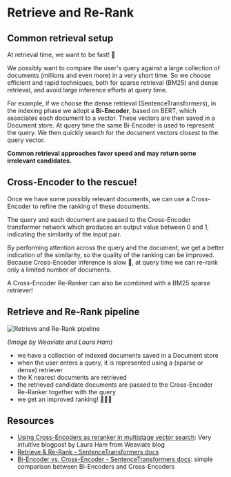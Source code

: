 # Retrieve and Re-Rank

## Common retrieval setup

At retrieval time, we want to be fast! 🏃

We possibly want to compare the user's query against a large collection of documents (millions and even more) in a very short time.
So we choose efficient and rapid techniques, both for sparse retrieval (BM25) and dense retrieval, and avoid large inference efforts at query time.

For example, if we choose the dense retrieval (SentenceTransformers), in the indexing phase we adopt a **Bi-Encoder**, based on BERT, which associates each document to a vector. These vectors are then saved in a Document store.
At query time the same Bi-Encoder is used to represent the query.
We then quickly search for the document vectors closest to the query vector.

**Common retrieval approaches favor speed and may return some irrelevant candidates.**

## Cross-Encoder to the rescue!

Once we have some possibly relevant documents, we can use a Cross-Encoder to refine the ranking of these documents.

The query and each document are passed to the Cross-Encoder transformer network which produces an output value between 0 and 1, indicating the similarity of the input pair.

By performing attention across the query and the document, we get a better indication of the similarity, so the quality of the ranking can be improved.
Because Cross-Encoder inference is slow 🐌, at query time we can re-rank only a limited number of documents.

A Cross-Encoder Re-Ranker can also be combined with a BM25 sparse retriever!

## Retrieve and Re-Rank pipeline
![Retrieve and Re-Rank pipeline](https://weaviate.io/img/blog/cross-encoders/weaviate-pipeline-long.png) 

*(Image by Weaviate and Laura Ham)*

- we have a collection of indexed documents saved in a Document store
- when the user enters a query, it is represented using a (sparse or dense) retriever
- the K nearest documents are retrieved
- the retrieved candidate documents are passed to the Cross-Encoder Re-Ranker together with the query
- we get an improved ranking! 🥇🥈🥉


## Resources
- [Using Cross-Encoders as reranker in multistage vector search](https://weaviate.io/blog/2022/08/Using-Cross-Encoders-as-reranker-in-multistage-vector-search.html): Very intuitive blogpost by Laura Ham from Weaviate blog
- [Retrieve & Re-Rank - SentenceTransformers docs](https://www.sbert.net/examples/applications/retrieve_rerank/README.html#)
- [Bi-Encoder vs. Cross-Encoder - SentenceTransformers docs](https://www.sbert.net/examples/applications/cross-encoder/README.html): simple comparison between Bi-Encoders and Cross-Encoders